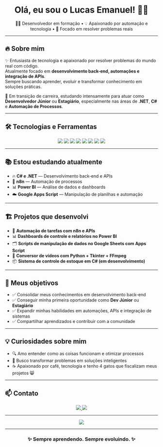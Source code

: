 <h1 align="center">Olá, eu sou o Lucas Emanuel! 👋🚀</h1>

<p align="center">
  👨‍💻 Desenvolvedor em formação • 💡 Apaixonado por automação e tecnologia • 🎯 Focado em resolver problemas reais
</p>

---

## 🔥 Sobre mim

✨ Entusiasta de tecnologia e apaixonado por resolver problemas do mundo real com código.  
Atualmente focado em **desenvolvimento back-end, automações e integração de APIs**.  
Sempre buscando aprender, evoluir e transformar conhecimento em soluções práticas.

🚀 Em transição de carreira, estudando intensamente para atuar como **Desenvolvedor Júnior** ou **Estagiário**, especialmente nas áreas de **.NET**, **C#** e **Automação de Processos**.

---

## 🛠️ Tecnologias e Ferramentas

<p align="center">
  <img src="https://img.shields.io/badge/C%23-239120?style=for-the-badge&logo=c-sharp&logoColor=white"/>
  <img src="https://img.shields.io/badge/.NET-512BD4?style=for-the-badge&logo=dotnet&logoColor=white"/>
  <img src="https://img.shields.io/badge/n8n-ef5b25?style=for-the-badge&logo=n8n&logoColor=white"/>
  <img src="https://img.shields.io/badge/Google%20Apps%20Script-4285F4?style=for-the-badge&logo=google&logoColor=white"/>
  <img src="https://img.shields.io/badge/API-FF6F61?style=for-the-badge&logo=api&logoColor=white"/>
  <img src="https://img.shields.io/badge/Power%20BI-F2C811?style=for-the-badge&logo=powerbi&logoColor=black"/>
  <img src="https://img.shields.io/badge/HTML5-E34F26?style=for-the-badge&logo=html5&logoColor=white"/>
  <img src="https://img.shields.io/badge/CSS3-1572B6?style=for-the-badge&logo=css3&logoColor=white"/>
</p>

---

## 📚 Estou estudando atualmente

- 🔥 **C# e .NET** — Desenvolvimento back-end e APIs
- 🔗 **n8n** — Automação de processos
- 📊 **Power BI** — Análise de dados e dashboards
- ☁️ **Google Apps Script** — Manipulação de planilhas e automação

---

## 🏗️ Projetos que desenvolvi

- 🔗 **Automação de tarefas com n8n e APIs**  
- 📊 **Dashboards de controle e relatórios no Power BI**  
- 🗂️ **Scripts de manipulação de dados no Google Sheets com Apps Script**  
- 🎥 **Conversor de vídeos com Python + Tkinter + FFmpeg**  
- 📦 **Sistema de controle de estoque em C# (em desenvolvimento)**

---

## 🎯 Meus objetivos

- ✅ Consolidar meus conhecimentos em desenvolvimento back-end  
- ✅ Conseguir minha primeira oportunidade como **Dev Júnior** ou **Estagiário**  
- ✅ Expandir minhas habilidades em automações, APIs e integração de sistemas  
- ✅ Compartilhar aprendizados e contribuir com a comunidade

---

## 💡 Curiosidades sobre mim

- 🔍 Amo entender como as coisas funcionam e otimizar processos  
- 🎯 Busco transformar problemas em soluções inteligentes  
- ☕ Apaixonado por café, tecnologia e tenho 4 gatos que fiscalizam meus projetos 😸  

---

## 📫 Contato

<p align="center">
  <a href="https://www.linkedin.com/in/lucasemanuelmiranda/" target="_blank">
    <img src="https://img.shields.io/badge/LinkedIn-0077B5?style=for-the-badge&logo=linkedin&logoColor=white"/>
  </a>
  <a href="mailto:lucasmiranda3105@gmail.com">
    <img src="https://img.shields.io/badge/E--mail-D14836?style=for-the-badge&logo=gmail&logoColor=white"/>
  </a>
</p>

---

<p align="center">
  <img src="https://github-readme-stats.vercel.app/api?username=noguxibr&show_icons=true&theme=tokyonight" />
</p>

---

<h3 align="center">✨ Sempre aprendendo. Sempre evoluindo. ✨</h3>
